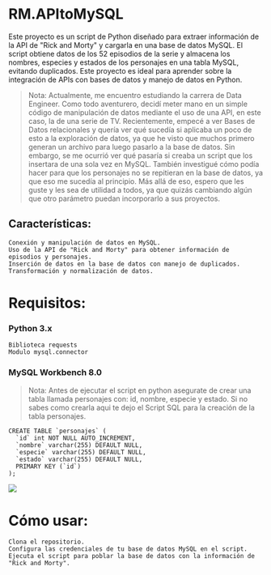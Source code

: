 # RM.APItoMySQL

Este proyecto es un script de Python diseñado para extraer información de la API de "Rick and Morty" y cargarla en una base de datos MySQL. El script obtiene datos de los 52 episodios de la serie y almacena los nombres, especies y estados de los personajes en una tabla MySQL, evitando duplicados. Este proyecto es ideal para aprender sobre la integración de APIs con bases de datos y manejo de datos en Python.

> Nota: Actualmente, me encuentro estudiando la carrera de Data Engineer. Como todo aventurero, decidí meter mano en un simple código de manipulación de datos mediante el uso de una API, en este caso, la de una serie de TV. Recientemente, empecé a ver Bases de Datos relacionales y quería ver qué sucedía si aplicaba un poco de esto a la exploración de datos, ya que he visto que muchos primero generan un archivo para luego pasarlo a la base de datos. Sin embargo, se me ocurrió ver qué pasaría si creaba un script que los insertara de una sola vez en MySQL. También investigué cómo podía hacer para que los personajes no se repitieran en la base de datos, ya que eso me sucedía al principio. Más allá de eso, espero que les guste y les sea de utilidad a todos, ya que quizás cambiando algún que otro parámetro puedan incorporarlo a sus proyectos.

## Características:

    Conexión y manipulación de datos en MySQL.
    Uso de la API de "Rick and Morty" para obtener información de episodios y personajes.
    Inserción de datos en la base de datos con manejo de duplicados.
    Transformación y normalización de datos.

# Requisitos:

### Python 3.x

    Biblioteca requests
    Modulo mysql.connector
    
### MySQL Workbench 8.0
> Nota: Antes de ejecutar el script en python asegurate de crear una tabla llamada personajes con: id, nombre, especie y estado. Si no sabes como crearla aqui te dejo el Script SQL para la creación de la tabla personajes.

    CREATE TABLE `personajes` (
      `id` int NOT NULL AUTO_INCREMENT,
      `nombre` varchar(255) DEFAULT NULL,
      `especie` varchar(255) DEFAULT NULL,
      `estado` varchar(255) DEFAULT NULL,
      PRIMARY KEY (`id`)
    );

![](https://s6.ezgif.com/tmp/ezgif-6-45093ff0a2.gif)

# Cómo usar:

    Clona el repositorio.
    Configura las credenciales de tu base de datos MySQL en el script.
    Ejecuta el script para poblar la base de datos con la información de "Rick and Morty".
